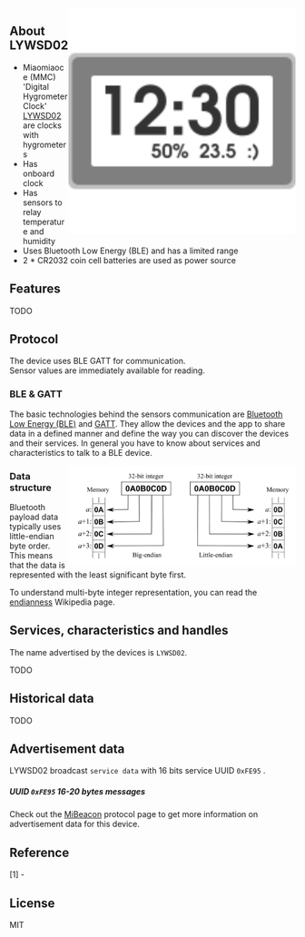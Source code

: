 
<img src="hygrotemp_clock.svg" width="400px" alt="Digital Hygrometer Clock" align="right" />

## About LYWSD02

* Miaomiaoce (MMC) 'Digital Hygrometer Clock' [LYWSD02]() are clocks with hygrometers
* Has onboard clock
* Has sensors to relay temperature and humidity
* Uses Bluetooth Low Energy (BLE) and has a limited range
* 2 * CR2032 coin cell batteries are used as power source

## Features

TODO

## Protocol

The device uses BLE GATT for communication.  
Sensor values are immediately available for reading.  

### BLE & GATT

The basic technologies behind the sensors communication are [Bluetooth Low Energy (BLE)](https://en.wikipedia.org/wiki/Bluetooth_Low_Energy) and [GATT](https://www.bluetooth.com/specifications/gatt).
They allow the devices and the app to share data in a defined manner and define the way you can discover the devices and their services.
In general you have to know about services and characteristics to talk to a BLE device.

<img src="endianness.png" width="400px" alt="Endianness" align="right" />

### Data structure

Bluetooth payload data typically uses little-endian byte order.  
This means that the data is represented with the least significant byte first.  

To understand multi-byte integer representation, you can read the [endianness](https://en.wikipedia.org/wiki/Endianness) Wikipedia page.

## Services, characteristics and handles

The name advertised by the devices is `LYWSD02`.  

TODO

## Historical data

TODO

## Advertisement data

LYWSD02 broadcast `service data` with 16 bits service UUID `0xFE95` .  

##### UUID `0xFE95` 16-20 bytes messages

Check out the [MiBeacon](mibeacon-ble-api.md) protocol page to get more information on advertisement data for this device.  

## Reference

[1] -

## License

MIT
